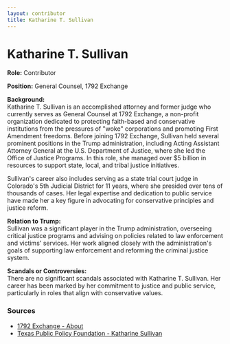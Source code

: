 ```yaml
---
layout: contributor  
title: Katharine T. Sullivan
---
```


# Katharine T. Sullivan

**Role:** Contributor

**Position:** General Counsel, 1792 Exchange

**Background:**  
Katharine T. Sullivan is an accomplished attorney and former judge who currently serves as General Counsel at 1792 Exchange, a non-profit organization dedicated to protecting faith-based and conservative institutions from the pressures of "woke" corporations and promoting First Amendment freedoms. Before joining 1792 Exchange, Sullivan held several prominent positions in the Trump administration, including Acting Assistant Attorney General at the U.S. Department of Justice, where she led the Office of Justice Programs. In this role, she managed over $5 billion in resources to support state, local, and tribal justice initiatives.

Sullivan's career also includes serving as a state trial court judge in Colorado's 5th Judicial District for 11 years, where she presided over tens of thousands of cases. Her legal expertise and dedication to public service have made her a key figure in advocating for conservative principles and justice reform.

**Relation to Trump:**  
Sullivan was a significant player in the Trump administration, overseeing critical justice programs and advising on policies related to law enforcement and victims' services. Her work aligned closely with the administration's goals of supporting law enforcement and reforming the criminal justice system.

**Scandals or Controversies:**  
There are no significant scandals associated with Katharine T. Sullivan. Her career has been marked by her commitment to justice and public service, particularly in roles that align with conservative values.

### Sources
- [1792 Exchange - About](https://1792exchange.com)
- [Texas Public Policy Foundation - Katharine Sullivan](https://www.texaspolicy.com/about/people/the-honorable-katie-sullivan/)
